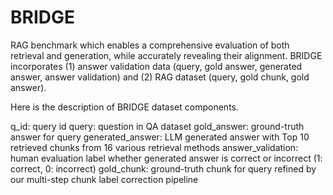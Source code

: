 # BRIDGE
RAG benchmark which enables a comprehensive evaluation of both retrieval and generation, while accurately revealing their alignment.
BRIDGE incorporates (1) answer validation data (query, gold answer, generated answer, answer validation) and (2) RAG dataset (query, gold chunk, gold answer).

Here is the description of BRIDGE dataset components.

q_id: query id
query: question in QA dataset
gold_answer: ground-truth answer for query
generated_answer: LLM generated answer with Top 10 retrieved chunks from 16 various retrieval methods
answer_validation: human evaluation label whether generated answer is correct or incorrect (1: correct, 0: incorrect)
gold_chunk: ground-truth chunk for query refined by our multi-step chunk label correction pipeline
